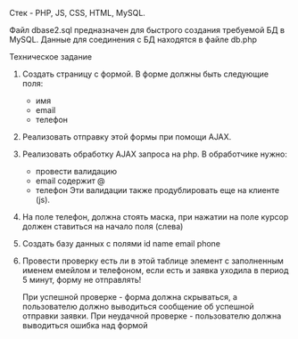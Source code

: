 Стек - PHP, JS, CSS, HTML, MySQL.

Файл dbase2.sql предназначен для быстрого создания требуемой БД в MySQL.
Данные для соединения с БД находятся в файле db.php


Техническое задание

1. Создать страницу с формой.
 В форме должны быть следующие поля:   
    - имя
    - email
    - телефон

2. Реализовать отправку этой формы при помощи AJAX.

3. Реализовать обработку AJAX запроса на php.
    В обработчике нужно:
    - провести валидацию
    - email содержит @
    - телефон
    Эти валидации также продублировать еще на клиенте (js).
    
4. На поле телефон, должна стоять маска, при нажатии на поле курсор должен ставиться на начало поля (слева)
 
5. Создать базу данных с полями id name email phone
 
6. Провести проверку есть ли в этой таблице элемент с заполненным именем емейлом и 
 телефоном, если есть и заявка уходила в период 5 минут, форму не отправлять!

    При успешной проверке - форма должна скрываться, а пользователю должно выводиться сообщение об успешной отправки заявки.
    При неудачной проверке - пользователю должна выводиться ошибка над формой